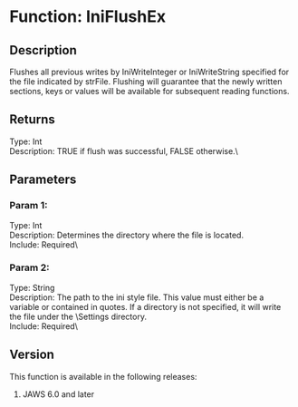 # Function: IniFlushEx

## Description

Flushes all previous writes by IniWriteInteger or IniWriteString
specified for the file indicated by strFile. Flushing will guarantee
that the newly written sections, keys or values will be available for
subsequent reading functions.

## Returns

Type: Int\
Description: TRUE if flush was successful, FALSE otherwise.\

## Parameters

### Param 1:

Type: Int\
Description: Determines the directory where the file is located.\
Include: Required\

### Param 2:

Type: String\
Description: The path to the ini style file. This value must either be a
variable or contained in quotes. If a directory is not specified, it
will write the file under the \\Settings directory.\
Include: Required\

## Version

This function is available in the following releases:

1.  JAWS 6.0 and later
